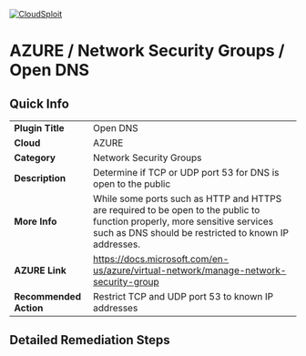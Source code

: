 [![CloudSploit](https://cloudsploit.com/img/logo-new-big-text-100.png "CloudSploit")](https://cloudsploit.com)

# AZURE / Network Security Groups / Open DNS

## Quick Info

| | |
|-|-|
| **Plugin Title** | Open DNS |
| **Cloud** | AZURE |
| **Category** | Network Security Groups |
| **Description** | Determine if TCP or UDP port 53 for DNS is open to the public |
| **More Info** | While some ports such as HTTP and HTTPS are required to be open to the public to function properly, more sensitive services such as DNS should be restricted to known IP addresses. |
| **AZURE Link** | https://docs.microsoft.com/en-us/azure/virtual-network/manage-network-security-group |
| **Recommended Action** | Restrict TCP and UDP port 53 to known IP addresses |

## Detailed Remediation Steps

